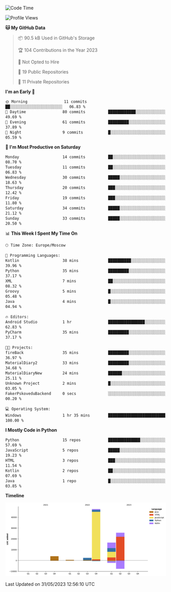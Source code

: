 <!--START_SECTION:waka-->
![Code Time](http://img.shields.io/badge/Code%20Time-100%20hrs%2056%20mins-blue)

![Profile Views](http://img.shields.io/badge/Profile%20Views-0-blue)

**🐱 My GitHub Data** 

> 📦 90.5 kB Used in GitHub's Storage 
 > 
> 🏆 104 Contributions in the Year 2023
 > 
> 🚫 Not Opted to Hire
 > 
> 📜 19 Public Repositories 
 > 
> 🔑 11 Private Repositories 
 > 
**I'm an Early 🐤** 

```text
🌞 Morning                11 commits          ██░░░░░░░░░░░░░░░░░░░░░░░   06.83 % 
🌆 Daytime                80 commits          ████████████░░░░░░░░░░░░░   49.69 % 
🌃 Evening                61 commits          █████████░░░░░░░░░░░░░░░░   37.89 % 
🌙 Night                  9 commits           █░░░░░░░░░░░░░░░░░░░░░░░░   05.59 % 
```
📅 **I'm Most Productive on Saturday** 

```text
Monday                   14 commits          ██░░░░░░░░░░░░░░░░░░░░░░░   08.70 % 
Tuesday                  11 commits          ██░░░░░░░░░░░░░░░░░░░░░░░   06.83 % 
Wednesday                30 commits          █████░░░░░░░░░░░░░░░░░░░░   18.63 % 
Thursday                 20 commits          ███░░░░░░░░░░░░░░░░░░░░░░   12.42 % 
Friday                   19 commits          ███░░░░░░░░░░░░░░░░░░░░░░   11.80 % 
Saturday                 34 commits          █████░░░░░░░░░░░░░░░░░░░░   21.12 % 
Sunday                   33 commits          █████░░░░░░░░░░░░░░░░░░░░   20.50 % 
```


📊 **This Week I Spent My Time On** 

```text
🕑︎ Time Zone: Europe/Moscow

💬 Programming Languages: 
Kotlin                   38 mins             ██████████░░░░░░░░░░░░░░░   39.96 % 
Python                   35 mins             █████████░░░░░░░░░░░░░░░░   37.17 % 
XML                      7 mins              ██░░░░░░░░░░░░░░░░░░░░░░░   08.32 % 
Groovy                   5 mins              █░░░░░░░░░░░░░░░░░░░░░░░░   05.48 % 
Java                     4 mins              █░░░░░░░░░░░░░░░░░░░░░░░░   04.94 % 

🔥 Editors: 
Android Studio           1 hr                ████████████████░░░░░░░░░   62.83 % 
PyCharm                  35 mins             █████████░░░░░░░░░░░░░░░░   37.17 % 

🐱‍💻 Projects: 
fireBack                 35 mins             █████████░░░░░░░░░░░░░░░░   36.97 % 
MaterialDiary2           33 mins             █████████░░░░░░░░░░░░░░░░   34.68 % 
MaterialDiaryNew         24 mins             ██████░░░░░░░░░░░░░░░░░░░   25.11 % 
Unknown Project          2 mins              █░░░░░░░░░░░░░░░░░░░░░░░░   03.05 % 
FakerPskoveduBackend     0 secs              ░░░░░░░░░░░░░░░░░░░░░░░░░   00.20 % 

💻 Operating System: 
Windows                  1 hr 35 mins        █████████████████████████   100.00 % 
```

**I Mostly Code in Python** 

```text
Python                   15 repos            ██████████████░░░░░░░░░░░   57.69 % 
JavaScript               5 repos             █████░░░░░░░░░░░░░░░░░░░░   19.23 % 
HTML                     3 repos             ███░░░░░░░░░░░░░░░░░░░░░░   11.54 % 
Kotlin                   2 repos             ██░░░░░░░░░░░░░░░░░░░░░░░   07.69 % 
Java                     1 repo              █░░░░░░░░░░░░░░░░░░░░░░░░   03.85 % 
```



**Timeline**

![Lines of Code chart](https://raw.githubusercontent.com/Adlemex/Adlemex/main/assets/bar_graph.png)


 Last Updated on 31/05/2023 12:56:10 UTC
<!--END_SECTION:waka-->
